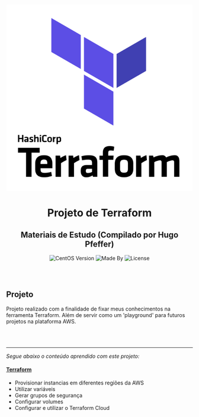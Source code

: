 <p align="center">
    <img alt="Logo Codenation" src="logo.svg">
</p>

<h1 align="center">
    Projeto de Terraform
</h1>

<h2 align="center">
    Materiais de Estudo (Compilado por Hugo Pfeffer)
</h2>

<p align="center">
    <img alt="CentOS Version" src="https://img.shields.io/badge/Linux-CentOS8-green">
    <img alt="Made By" src="https://img.shields.io/badge/Made%20By-Hugo%20Pfeffer-red">
    <img alt="License" src="https://img.shields.io/github/license/HugoPfeffer/terraform">
    <!-- <img alt="Stargazers" src="https://img.shields.io/github/stars/HugoPfeffer/terraform?style=social"> -->
</p>

</br>
</br>
<h2> Projeto </h2>

Projeto realizado com a finalidade de fixar meus conhecimentos na ferramenta Terraform. Além de servir como um 'playground' para futuros projetos na plataforma AWS.


</br>
</br>
<hr>
<i>Segue abaixo o conteúdo aprendido com este projeto:</i>



<h4> <a href="https://www.terraform.io">Terraform</a></h4>
<ul>
    <li>Provisionar instancias em diferentes regiões da AWS</li>
    <li>Utilizar variáveis</li>
    <li>Gerar grupos de segurança</li>
    <li>Configurar volumes</li>
    <li>Configurar e utilizar o Terraform Cloud</li>
</ul>







